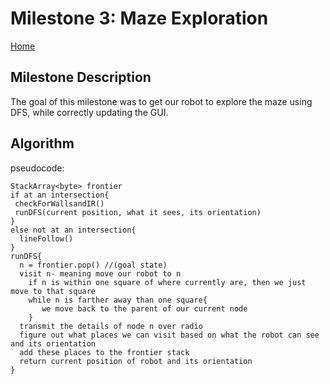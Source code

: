 # Milestone 3: Maze Exploration
[Home](https://ece3400team19.github.io/)

## Milestone Description
The goal of this milestone was to get our robot to explore the maze using DFS, while correctly updating the GUI. 

## Algorithm
pseudocode:
```
StackArray<byte> frontier
if at an intersection{
 checkForWallsandIR()
 runDFS(current position, what it sees, its orientation)
}
else not at an intersection{
  lineFollow()
}
runDFS{
  n = frontier.pop() //(goal state)
  visit n- meaning move our robot to n
    if n is within one square of where currently are, then we just move to that square
    while n is farther away than one square{
       we move back to the parent of our current node
    }
  transmit the details of node n over radio
  figure out what places we can visit based on what the robot can see and its orientation
  add these places to the frontier stack
  return current position of robot and its orientation
}

```


